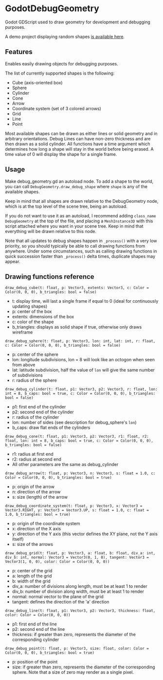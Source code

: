 # GodotDebugGeometry
Godot GDScript used to draw geometry for development and debugging purposes.

A demo project displaying  random shapes [is available here](https://github.com/Cykyrios/GodotDebugGeometry-demo).

## Features
Enables easily drawing objects for debugging purposes.

The list of currently supported shapes is the following:
* Cube (axis-oriented box)
* Sphere
* Cylinder
* Cone
* Arrow
* Coordinate system (set of 3 colored arrows)
* Grid
* Line
* Point

Most available shapes can be drawn as either lines or solid geometry and in arbitrary orientations. Debug Lines can have non-zero thickness and are then drawn as a solid cylinder. All functions have a time argument which determines how long a shape will stay in the world before being erased. A time value of 0 will display the shape for a single frame.

## Usage
Make debug_geometry.gd an autoload node. To add a shape to the world, you can call `DebugGeometry.draw_debug_shape` where `shape` is any of the available shapes.

Keep in mind that all shapes are drawn relative to the DebugGeometry node, which is at the top level of the scene tree, being an autoload.

If you do not want to use it as an autoload, I recommend adding `class_name DebugGeometry` at the top of the file, and placing a `MeshInstance3D` with this script attached where you want in your scene tree. Keep in mind that everything will be drawn relative to this node.

Note that all updates to debug shapes happen in `_process()` with a very low priority, so you should typically be able to call drawing functions from anywhere. Under some circumstances, such as calling drawing functions in quick succession faster than `_process()` delta times, duplicate shapes may appear.


## Drawing functions reference
```gdscript
draw_debug_cube(t: float, p: Vector3, extents: Vector3, c: Color = Color(0, 0, 0), b_triangles: bool = false)
```
* t: display time, will last a single frame if equal to 0 (ideal for continuously updating shapes)
* p: center of the box
* extents: dimensions of the box
* c: color of the shape
* b_triangles: displays as solid shape if true, otherwise only draws wireframe

```gdscript
draw_debug_sphere(t: float, p: Vector3, lon: int, lat: int, r: float, c: Color = Color(0, 0, 0), b_triangles: bool = false)
```
* p: center of the sphere
* lon: longitude subdivisions, lon = 8 will look like an octogon when seen from above
* lat: latitude subdivision, half the value of `lon` will give the same number of subdivisions
* r: radius of the sphere

```gdscript
draw_debug_cylinder(t: float, p1: Vector3, p2: Vector3, r: float, lon: int = 8, b_caps: bool = true, c: Color = Color(0, 0, 0), b_triangles: bool = false)
```
* p1: first end of the cylinder
* p2: second end of the cylinder
* r: radius of the cylinder
* lon: number of sides (see description for debug_sphere's `lon`)
* b_caps: draw flat ends of the cylinders

```gdscript
draw_debug_cone(t: float, p1: Vector3, p2: Vector3, r1: float, r2: float, lon: int = 8, b_caps: bool = true, c: Color = Color(0, 0, 0), b_triangles: bool = false)
```
* r1: radius at first end
* r2: radius at second end
* All other parameters are the same as debug_cylinder

```gdscript
draw_debug_arrow(t: float, p: Vector3, n: Vector3, s: float = 1.0, c: Color = Color(0, 0, 0), b_triangles: bool = true)
```
* p: origin of the arrow
* n: direction of the arrow
* s: size (length) of the arrow

```gdscript
draw_debug_coordinate_system(t: float, p: Vector3, x: Vector3 = Vector3.RIGHT, y: Vector3 = Vector3.UP, s: float = 1.0, c: float = 1.0, b_triangles: bool = true)
```
* p: origin of the coordinate system
* x: direction of the X axis
* y: direction of the Y axis (this vector defines the XY plane, not the Y axis itself)
* s: size of the arrows

```gdscript
draw_debug_grid(t: float, p: Vector3, a: float, b: float, div_a: int, div_b: int, normal: Vector3 = Vector3(0, 1, 0), tangent: Vector3 = Vector3(1, 0, 0), color: Color = Color(0, 0, 0))
```
* p: center of the grid
* a: length of the grid
* b: width of the grid
* div_a: number of divisions along length, must be at least 1 to render
* div_b: number of division along width, must be at least 1 to render
* normal: normal vector to the plane of the grid
* tangent: defines the direction of the 'a' direction

```gdscript
draw_debug_line(t: float, p1: Vector3, p2: Vector3, thickness: float, color: Color = Color(0, 0, 0))
```
* p1: first end of the line
* p2: second end of the line
* thickness: if greater than zero, represents the diameter of the corresponding cylinder

```gdscript
draw_debug_point(t: float, p: Vector3, size: float, color: Color = Color(0, 0, 0), b_triangles: bool = true)
```
* p: position of the point
* size: if greater than zero, represents the diameter of the corresponding sphere. Note that a size of zero may render as a single pixel.
